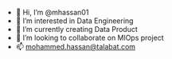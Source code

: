 - 👋 Hi, I’m @mhassan01
- 👀 I’m interested in Data Engineering 
- 🌱 I’m currently creating Data Product
- 💞️ I’m looking to collaborate on MlOps project
- 📫 mohammed.hassan@talabat.com

<!---
mhassan01/mhassan01 is a ✨ special ✨ repository because its `README.md` (this file) appears on your GitHub profile.
You can click the Preview link to take a look at your changes.
--->
